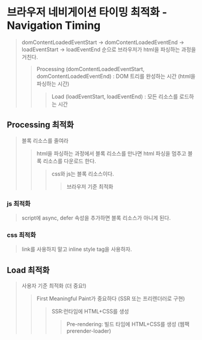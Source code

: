 # 브라우저 네비게이션 타이밍 최적화 - Navigation Timing

> domContentLoadedEventStart -> domContentLoadedEventEnd -> loadEventStart -> loadEventEnd 순으로 브라우저가 html을 파싱하는 과정을 거친다.
>
> > Processing (domContentLoadedEventStart, domContentLoadedEventEnd) : DOM 트리를 완성하는 시간 (html을 파싱하는 시간)
> >
> > > Load (loadEventStart, loadEventEnd) : 모든 리소스를 로드하는 시간

## Processing 최적화

> 블록 리소스를 줄여라
>
> > html을 파싱하는 과정에서 블록 리소스를 만나면 html 파싱을 멈추고 블록 리소스를 다운로드 한다.
> >
> > > css와 js는 블록 리소스이다.
> > >
> > > > 브라우저 기준 최적화

### js 최적화

> script에 async, defer 속성을 추가하면 블록 리소스가 아니게 된다.

### css 최적화

> link를 사용하지 말고 inline style tag을 사용하자.

## Load 최적화

> 사용자 기준 최적화 (더 중요!)
>
> > First Meaningful Paint가 중요하다 (SSR 또는 프리렌더러로 구현)
> >
> > > SSR:런타임에 HTML+CSS를 생성
> > >
> > > > Pre-rendering: 빌드 타임에 HTML+CSS를 생성 (웹팩 prerender-loader)
